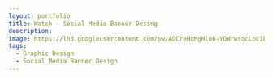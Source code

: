 ```yaml
---
layout: portfolio
title: Watch - Social Media Banner Desing
description: 
image: https://lh3.googleusercontent.com/pw/ADCreHcMgHlo6-YQWrwsocLoc1kGdfMT5Of_Uj-S584J8sWlTrrvg3-JeUOIz3uqwtYatT7uWDRIi4AKnAqoDx1L43-bu9oVczk2CL64dMMN-j0nZ2w0elx6oYIMFSicH3ApeAy0O8OFXceyPl7C8Rb1DkaF=w919-h919-s-no-gm?authuser=0
tags:
  - Graphic Design
  - Social Media Banner Design
---
```

